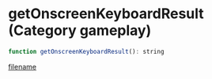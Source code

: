 # getOnscreenKeyboardResult (Category gameplay)

```js
function getOnscreenKeyboardResult(): string
```

[filename](getOnscreenKeyboardResult_m.md ':include')